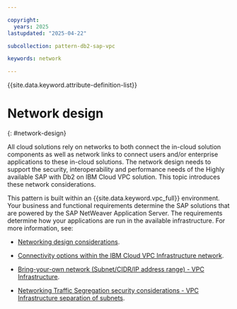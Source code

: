 ```yaml
---

copyright:
  years: 2025
lastupdated: "2025-04-22"

subcollection: pattern-db2-sap-vpc

keywords: network

---
```


{{site.data.keyword.attribute-definition-list}}

# Network design
{: #network-design}

All cloud solutions rely on networks to both connect the in-cloud solution components as well as network links to connect users and/or enterprise applications to these in-cloud solutions.  The network design needs to support the security, interoperability and performance needs of the Highly available SAP with Db2 on IBM Cloud VPC solution. This topic introduces these network considerations.

This pattern is built within an {{site.data.keyword.vpc_full}} environment. Your business and functional requirements determine the SAP solutions that are powered by the SAP NetWeaver Application Server. The requirements determine how your applications are run in the available infrastructure. For more information, see:

* [Networking design considerations](/docs/sap?topic=sap-networking-design-considerations).

* [Connectivity options within the IBM Cloud VPC Infrastructure network](/docs/sap?topic=sap-determine-access#determine-access-connectivity-options-vpc).

* [Bring-your-own network (Subnet/CIDR/IP address range) - VPC Infrastructure](/docs/sap?topic=sap-networking-design-considerations#network-connectivity-byo-vpc).

* [Networking Traffic Segregation security considerations - VPC Infrastructure separation of subnets](/docs/sap?topic=sap-networking-design-considerations#network-security-vpc-separate-subnets).
